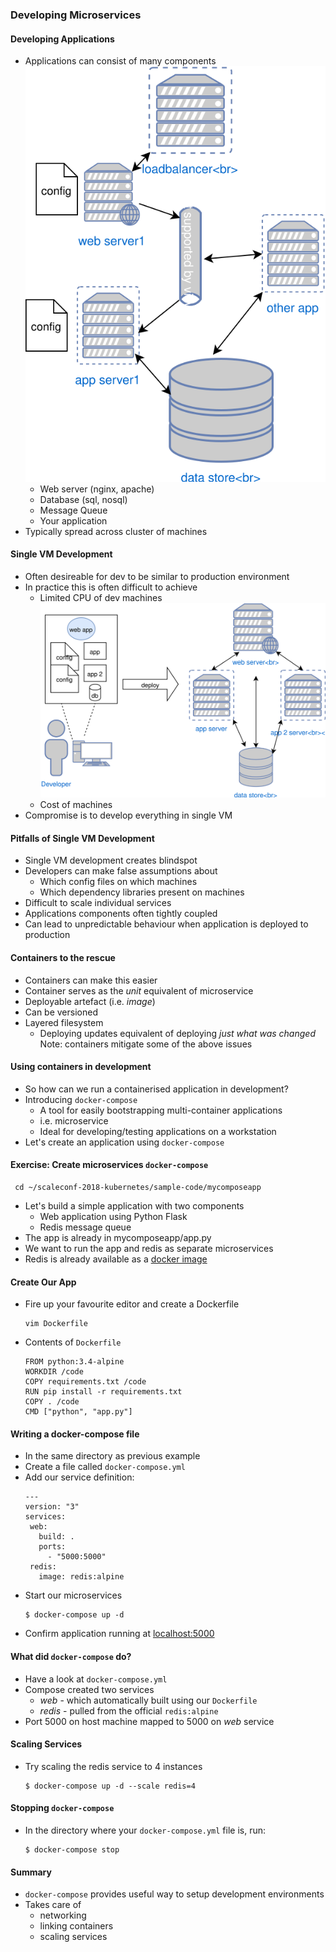 ### Developing Microservices


#### Developing Applications
* Applications can consist of many components <!-- .element: class="fragment" data-fragment-index="0" -->  ![basic cluster](img/prod-application.svg "Simple Application") <!-- .element: class="img-right" style="width:30%;" -->
   * Web server (nginx, apache)
   * Database (sql, nosql)
   * Message Queue 
   * Your application
* <!-- .element: class="fragment" data-fragment-index="1" -->Typically spread across cluster of machines 


#### Single VM Development

* Often desireable for dev to be similar to production environment <!-- .element: class="fragment" data-fragment-index="0" -->
* In practice this is often difficult to achieve  <!-- .element: class="fragment" data-fragment-index="1" -->
   * Limited CPU of dev machines <!-- .element: class="fragment" data-fragment-index="2" -->![dev-env](img/dev-prod-deploy.svg "Dev environment") <!-- .element: class="img-right fragment" style="width:40%;" data-fragment-index="4" -->
   * Cost of machines <!-- .element: class="fragment" data-fragment-index="3" -->
* Compromise is to develop everything in single VM <!-- .element: class="fragment" data-fragment-index="4" --> 



#### Pitfalls of Single VM Development
* Single VM development creates blindspot <!-- .element: class="fragment" data-fragment-index="0" -->
* Developers can make false assumptions about <!-- .element: class="fragment" data-fragment-index="1" -->
   * Which config files on which machines <!-- .element: class="fragment" data-fragment-index="2" -->
   * Which dependency libraries present on machines <!-- .element: class="fragment" data-fragment-index="3" -->
* Difficult to scale individual services <!-- .element: class="fragment" data-fragment-index="4" -->
* Applications components often tightly coupled <!-- .element: class="fragment" data-fragment-index="5" -->
* Can lead to unpredictable behaviour when application is deployed to production <!-- .element: class="fragment" data-fragment-index="6" -->


#### Containers to the rescue
* Containers can make this easier <!-- .element: class="fragment" data-fragment-index="0" -->
* Container serves as the  <!-- .element: class="fragment" data-fragment-index="1" -->_unit_ equivalent of microservice
* Deployable artefact (i.e. <!-- .element: class="fragment" data-fragment-index="2" -->_image_)
* Can be versioned <!-- .element: class="fragment" data-fragment-index="3" -->
* Layered filesystem <!-- .element: class="fragment" data-fragment-index="4" -->
   + Deploying updates equivalent of deploying _just what was changed_
Note: containers mitigate some of the above issues


#### Using containers in development
* So how can we run a containerised application in development?
* Introducing <!-- .element: class="fragment" data-fragment-index="0" -->`docker-compose`
   + A tool for easily bootstrapping multi-container applications
   + i.e. microservice
   + Ideal for developing/testing applications on a workstation
* Let's create an application using <!-- .element: class="fragment" data-fragment-index="1" -->`docker-compose`


#### Exercise: Create microservices `docker-compose`
```
 cd ~/scaleconf-2018-kubernetes/sample-code/mycomposeapp 
```
<!-- .element: class="fragment" data-fragment-index="0" -->
* Let's build a simple application with two components <!-- .element: class="fragment" data-fragment-index="1" -->
   * Web application using Python Flask
   * Redis message queue
* The app is already in mycomposeapp/app.py <!-- .element: class="fragment" data-fragment-index="2" -->
* We want to run the app and redis as separate microservices <!-- .element: class="fragment" data-fragment-index="3" -->
* Redis is already available as a <!-- .element: class="fragment" data-fragment-index="4" -->[docker image](https://hub.docker.com/_/redis/)


#### Create Our App
* Fire up your favourite editor and create a Dockerfile <!-- .element: class="fragment" data-fragment-index="0" -->
   ```
   vim Dockerfile
   ```
   <!-- .element: style="font-size:13pt;"  -->
* Contents of <!-- .element: class="fragment" data-fragment-index="1" -->`Dockerfile`
   ```
  FROM python:3.4-alpine
  WORKDIR /code
  COPY requirements.txt /code
  RUN pip install -r requirements.txt
  COPY . /code
  CMD ["python", "app.py"]
   ```


#### Writing a docker-compose file
* In the same directory as previous example <!-- .element: class="fragment" data-fragment-index="0" -->
* Create a file called <!-- .element: class="fragment" data-fragment-index="1" -->`docker-compose.yml`
* Add our service definition: <!-- .element: class="fragment" data-fragment-index="2" -->
   ```
  ---
  version: "3"
  services:
    web: 
      build: .
      ports: 
        - "5000:5000"
    redis:
      image: redis:alpine
   ```
 <!-- .element: style="font-size:10pt;" -->
* Start our microservices <!-- .element: class="fragment" data-fragment-index="3" -->
   ```
   $ docker-compose up -d
   ```
* Confirm application running at <!-- .element: class="fragment" data-fragment-index="4" -->[localhost:5000](http://localhost:5000)


#### What did `docker-compose` do?
* Have a look at `docker-compose.yml`
* Compose created two services
   + _web_ - which automatically built using our `Dockerfile`
   + _redis_  - pulled from the official `redis:alpine`
* Port 5000 on host machine mapped to 5000 on _web_ service



#### Scaling Services
* Try scaling the redis service to 4 instances <!-- .element: class="fragment" data-fragment-index="0" -->
   ```
   $ docker-compose up -d --scale redis=4
   ```

<asciinema-player class="fragment" data-fragment-index="1" autoplay="1" loop="loop"  font-size="medium" speed="1"
     theme="solarized-light" src="asciinema/docker-compose-scaling-service.json"
     cols="138" rows="15"></asciinema-player>


#### Stopping `docker-compose`

* In the directory where your `docker-compose.yml` file is, run:
   ```
   $ docker-compose stop
   ```


#### Summary

* `docker-compose` provides useful way to setup development environments
* Takes care of
   * networking
   * linking containers
   * scaling services
